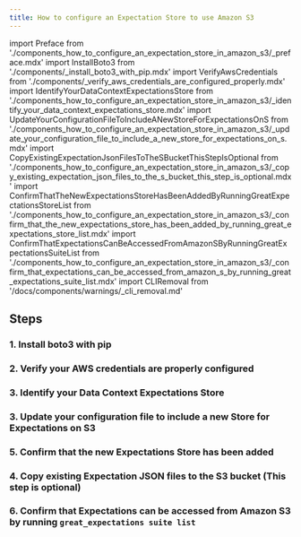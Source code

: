 ```yaml
---
title: How to configure an Expectation Store to use Amazon S3
---
```


import Preface from './components_how_to_configure_an_expectation_store_in_amazon_s3/_preface.mdx'
import InstallBoto3 from './components/_install_boto3_with_pip.mdx'
import VerifyAwsCredentials from './components/_verify_aws_credentials_are_configured_properly.mdx'
import IdentifyYourDataContextExpectationsStore from './components_how_to_configure_an_expectation_store_in_amazon_s3/_identify_your_data_context_expectations_store.mdx'
import UpdateYourConfigurationFileToIncludeANewStoreForExpectationsOnS from './components_how_to_configure_an_expectation_store_in_amazon_s3/_update_your_configuration_file_to_include_a_new_store_for_expectations_on_s.mdx'
import CopyExistingExpectationJsonFilesToTheSBucketThisStepIsOptional from './components_how_to_configure_an_expectation_store_in_amazon_s3/_copy_existing_expectation_json_files_to_the_s_bucket_this_step_is_optional.mdx'
import ConfirmThatTheNewExpectationsStoreHasBeenAddedByRunningGreatExpectationsStoreList from './components_how_to_configure_an_expectation_store_in_amazon_s3/_confirm_that_the_new_expectations_store_has_been_added_by_running_great_expectations_store_list.mdx'
import ConfirmThatExpectationsCanBeAccessedFromAmazonSByRunningGreatExpectationsSuiteList from './components_how_to_configure_an_expectation_store_in_amazon_s3/_confirm_that_expectations_can_be_accessed_from_amazon_s_by_running_great_expectations_suite_list.mdx'
import CLIRemoval from '/docs/components/warnings/_cli_removal.md'

<CLIRemoval />

<Preface />

## Steps

### 1. Install boto3 with pip
<InstallBoto3 />

### 2. Verify your AWS credentials are properly configured
<VerifyAwsCredentials />

### 3. Identify your Data Context Expectations Store
<IdentifyYourDataContextExpectationsStore />

### 3. Update your configuration file to include a new Store for Expectations on S3
<UpdateYourConfigurationFileToIncludeANewStoreForExpectationsOnS />

### 5. Confirm that the new Expectations Store has been added
<ConfirmThatTheNewExpectationsStoreHasBeenAddedByRunningGreatExpectationsStoreList />

### 4. Copy existing Expectation JSON files to the S3 bucket (This step is optional)
<CopyExistingExpectationJsonFilesToTheSBucketThisStepIsOptional />

### 6. Confirm that Expectations can be accessed from Amazon S3 by running ``great_expectations suite list``
<ConfirmThatExpectationsCanBeAccessedFromAmazonSByRunningGreatExpectationsSuiteList />
